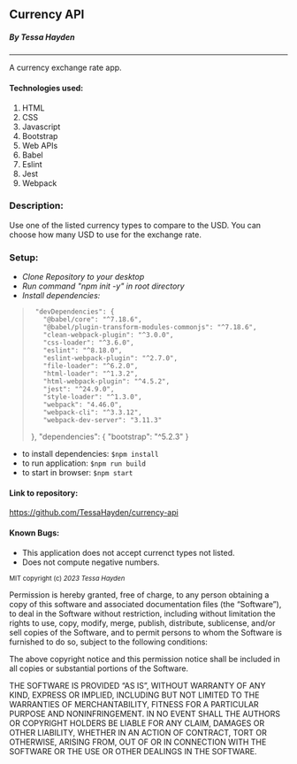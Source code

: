 ## Currency API

##### By Tessa Hayden

---

A currency exchange rate app.

#### Technologies used:

1. HTML
2. CSS
3. Javascript
4. Bootstrap
5. Web APIs
6. Babel
7. Eslint
8. Jest
9. Webpack


### Description:

Use one of the listed currency types to compare to the USD.  You can choose how many USD to use for the exchange rate.

### Setup:

- _Clone Repository to your desktop_
- _Run command "npm init -y" in root directory_
- _Install dependencies:_ 
>      "devDependencies": {
>        "@babel/core": "^7.18.6",
>        "@babel/plugin-transform-modules-commonjs": "^7.18.6",
>        "clean-webpack-plugin": "^3.0.0",
>        "css-loader": "^3.6.0",
>        "eslint": "^8.18.0",
>        "eslint-webpack-plugin": "^2.7.0",
>        "file-loader": "^6.2.0",
>        "html-loader": "^1.3.2",
>        "html-webpack-plugin": "^4.5.2",
>        "jest": "^24.9.0",
>        "style-loader": "^1.3.0",
>        "webpack": "4.46.0",
>        "webpack-cli": "^3.3.12",
>        "webpack-dev-server": "3.11.3"
>    },
>  "dependencies": {
>    "bootstrap": "^5.2.3"
>  }
- to install dependencies: `$npm install`
- to run application: `$npm run build`
- to start in browser: `$npm start`

#### Link to repository:

https://github.com/TessaHayden/currency-api

#### Known Bugs:
- This application does not accept currenct types not listed.
- Does not compute negative numbers.

<sub>MIT
copyright (c) _2023_ _Tessa Hayden_

Permission is hereby granted, free of charge, to any person obtaining a copy of this software and associated documentation files (the “Software”), to deal in the Software without restriction, including without limitation the rights to use, copy, modify, merge, publish, distribute, sublicense, and/or sell copies of the Software, and to permit persons to whom the Software is furnished to do so, subject to the following conditions:

The above copyright notice and this permission notice shall be included in all copies or substantial portions of the Software.

THE SOFTWARE IS PROVIDED “AS IS”, WITHOUT WARRANTY OF ANY KIND, EXPRESS OR IMPLIED, INCLUDING BUT NOT LIMITED TO THE WARRANTIES OF MERCHANTABILITY, FITNESS FOR A PARTICULAR PURPOSE AND NONINFRINGEMENT. IN NO EVENT SHALL THE AUTHORS OR COPYRIGHT HOLDERS BE LIABLE FOR ANY CLAIM, DAMAGES OR OTHER LIABILITY, WHETHER IN AN ACTION OF CONTRACT, TORT OR OTHERWISE, ARISING FROM, OUT OF OR IN CONNECTION WITH THE SOFTWARE OR THE USE OR OTHER DEALINGS IN THE SOFTWARE.</sub>